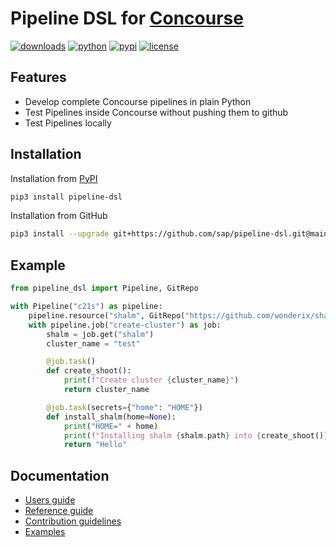 # Pipeline DSL for [Concourse](https://concourse-ci.org/) 

[![downloads](https://static.pepy.tech/badge/pipeline-dsl/month)](https://pypi.org/project/pipeline-dsl/)
[![python](https://img.shields.io/badge/python-3.7-blue.svg)](https://pypi.org/project/pipeline-dsl/)
[![pypi](https://img.shields.io/pypi/v/pipeline-dsl.svg)](https://pypi.org/project/pipeline-dsl/)
[![license](https://img.shields.io/pypi/l/pipeline-dsl.svg)](https://pypi.org/project/pipeline-dsl/)

## Features

* Develop complete Concourse pipelines in plain Python
* Test Pipelines inside Concourse without pushing them to github 
* Test Pipelines locally


## Installation

Installation from [PyPI](https://pypi.org/project/pipeline-dsl/)
```bash
pip3 install pipeline-dsl
```

Installation from GitHub
```bash
pip3 install --upgrade git+https://github.com/sap/pipeline-dsl.git@main
```

## Example

```python
from pipeline_dsl import Pipeline, GitRepo

with Pipeline("c21s") as pipeline:
    pipeline.resource("shalm", GitRepo("https://github.com/wonderix/shalm"))
    with pipeline.job("create-cluster") as job:
        shalm = job.get("shalm")
        cluster_name = "test"

        @job.task()
        def create_shoot():
            print(f"Create cluster {cluster_name}")
            return cluster_name

        @job.task(secrets={"home": "HOME"})
        def install_shalm(home=None):
            print("HOME=" + home)
            print(f"Installing shalm {shalm.path} into {create_shoot()}")
            return "Hello"
```


## Documentation

* [Users guide](/doc/user.md)
* [Reference guide](/doc/reference.md)
* [Contribution guidelines](/doc/contributing.md)
* [Examples](examples)

